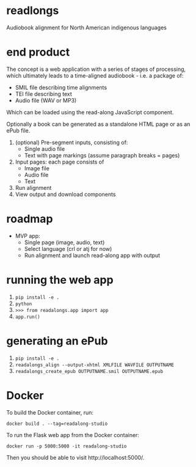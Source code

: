 # readlongs
Audiobook alignment for North American indigenous languages

# end product

The concept is a web application with a series of stages of
processing, which ultimately leads to a time-aligned audiobook -
i.e. a package of:

- SMIL file describing time alignments
- TEI file describing text
- Audio file (WAV or MP3)

Which can be loaded using the read-along JavaScript component.

Optionally a book can be generated as a standalone HTML page or
as an ePub file.

1. (optional) Pre-segment inputs, consisting of:
   - Single audio file
   - Text with page markings (assume paragraph breaks = pages)
2. Input pages: each page consists of
   - Image file
   - Audio file
   - Text
3. Run alignment
4. View output and download components

# roadmap

- MVP app:
  - Single page (image, audio, text)
  - Select language (crl or atj for now)
  - Run alignment and launch read-along app with output

# running the web app

1. `pip install -e .`
2. `python`
3. `>>> from readalongs.app import app`
4. `app.run()`

# generating an ePub

1. `pip install -e .`
2. `readalongs_align --output-xhtml XMLFILE WAVFILE OUTPUTNAME`
3. `readalongs_create_epub OUTPUTNAME.smil OUTPUTNAME.epub`

# Docker

To build the Docker container, run:

    docker build . --tag=readalong-studio

To run the Flask web app from the Docker container:

    docker run -p 5000:5000 -it readalong-studio

Then you should be able to visit http://localhost:5000/.
